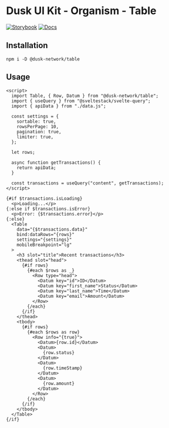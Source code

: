 # Dusk UI Kit - Organism - Table

[![Storybook](https://img.shields.io/badge/Storybook-Component_Playground-%23FF4785?style=flat&logo=storybook)](https://dusk-network.github.io/dusk-ui-kit/?path=/story/components-atoms-table)
[![Docs](https://img.shields.io/badge/Documentation-%235E35CF?style=flat)](https://dusk-network.github.io/dusk-ui-kit/docs/components/atoms/table)

## Installation

```
npm i -D @dusk-network/table
```

## Usage

<!-- MARKDOWN-AUTO-DOCS:START (CODE:src=../../../examples/src/organisms/table/Table_01.svelte) -->
<!-- The below code snippet is automatically added from ../../../examples/src/organisms/table/Table_01.svelte -->
```svelte
<script>
  import Table, { Row, Datum } from "@dusk-network/table";
  import { useQuery } from "@sveltestack/svelte-query";
  import { apiData } from "./data.js";

  const settings = {
    sortable: true,
    rowsPerPage: 10,
    pagination: true,
    limiter: true,
  };

  let rows;

  async function getTransactions() {
    return apiData;
  }

  const transactions = useQuery("content", getTransactions);
</script>

{#if $transactions.isLoading}
  <p>Loading...</p>
{:else if $transactions.isError}
  <p>Error: {$transactions.error}</p>
{:else}
  <Table
    data="{$transactions.data}"
    bind:dataRows="{rows}"
    settings="{settings}"
    mobileBreakpoint="lg"
  >
    <h3 slot="title">Recent transactions</h3>
    <thead slot="head">
      {#if rows}
        {#each $rows as _}
          <Row type="head">
            <Datum key="id">ID</Datum>
            <Datum key="first_name">Status</Datum>
            <Datum key="last_name">Time</Datum>
            <Datum key="email">Amount</Datum>
          </Row>
        {/each}
      {/if}
    </thead>
    <tbody>
      {#if rows}
        {#each $rows as row}
          <Row info="{true}">
            <Datum>{row.id}</Datum>
            <Datum>
              {row.status}
            </Datum>
            <Datum>
              {row.timeStamp}
            </Datum>
            <Datum>
              {row.amount}
            </Datum>
          </Row>
        {/each}
      {/if}
    </tbody>
  </Table>
{/if}
```
<!-- MARKDOWN-AUTO-DOCS:END -->
